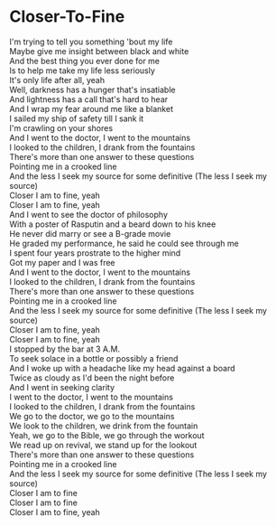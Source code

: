 # Closer-To-Fine

I'm trying to tell you something 'bout my life  
Maybe give me insight between black and white  
And the best thing you ever done for me  
Is to help me take my life less seriously  
It's only life after all, yeah  
Well, darkness has a hunger that's insatiable  
And lightness has a call that's hard to hear  
And I wrap my fear around me like a blanket  
I sailed my ship of safety till I sank it  
I'm crawling on your shores  
And I went to the doctor, I went to the mountains  
I looked to the children, I drank from the fountains  
There's more than one answer to these questions  
Pointing me in a crooked line  
And the less I seek my source for some definitive (The less I seek my source)  
Closer I am to fine, yeah  
Closer I am to fine, yeah  
And I went to see the doctor of philosophy  
With a poster of Rasputin and a beard down to his knee  
He never did marry or see a B-grade movie  
He graded my performance, he said he could see through me  
I spent four years prostrate to the higher mind  
Got my paper and I was free  
And I went to the doctor, I went to the mountains  
I looked to the children, I drank from the fountains  
There's more than one answer to these questions  
Pointing me in a crooked line  
And the less I seek my source for some definitive (The less I seek my source)  
Closer I am to fine, yeah  
Closer I am to fine, yeah  
I stopped by the bar at 3 A.M.  
To seek solace in a bottle or possibly a friend  
And I woke up with a headache like my head against a board  
Twice as cloudy as I'd been the night before  
And I went in seeking clarity  
I went to the doctor, I went to the mountains  
I looked to the children, I drank from the fountains  
We go to the doctor, we go to the mountains  
We look to the children, we drink from the fountain  
Yeah, we go to the Bible, we go through the workout  
We read up on revival, we stand up for the lookout  
There's more than one answer to these questions  
Pointing me in a crooked line  
And the less I seek my source for some definitive (The less I seek my source)  
Closer I am to fine  
Closer I am to fine  
Closer I am to fine, yeah
